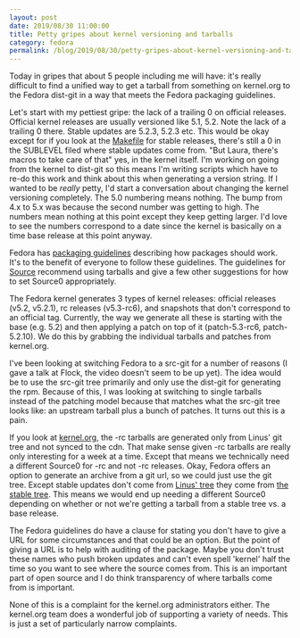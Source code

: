 ```yaml
---
layout: post
date: 2019/08/30 11:00:00
title: Petty gripes about kernel versioning and tarballs
category: fedora
permalink: /blog/2019/08/30/petty-gripes-about-kernel-versioning-and-tarballs/
---
```

Today in gripes that about 5 people including me will have: it's really
difficult to find a unified way to get a tarball from something on kernel.org
to the Fedora dist-git in a way that meets the Fedora packaging guidelines.

Let's start with my pettiest gripe: the lack of a trailing 0 on official
releases. Official kernel releases are usually versioned like 5.1, 5.2. Note
the lack of a trailing 0 there. Stable updates are 5.2.3, 5.2.3 etc. This
would be okay except for if you look at the [Makefile](https://git.kernel.org/pub/scm/linux/kernel/git/torvalds/linux.git/tree/Makefile?h=v5.2)
for stable releases, there's still a 0 in the SUBLEVEL filed where stable
updates come from. "But Laura, there's macros to take care of that" yes, in
the kernel itself. I'm working on going from the kernel to dist-git so this
means I'm writing scripts which have to re-do this work and think about this
when generating a version string. If I wanted to be _really_ petty, I'd
start a conversation about changing the kernel versioning completely. The
5.0 numbering means nothing. The bump from 4.x to 5.x was because the second
number was getting to high. The numbers mean nothing at this point except
they keep getting larger. I'd love to see the numbers correspond to a date
since the kernel is basically on a time base release at this point anyway.

Fedora has [packaging guidelines](https://docs.fedoraproject.org/en-US/packaging-guidelines/)
describing how packages should work. It's to the benefit of everyone to follow
these guidelines. The guidelines for [Source](https://docs.fedoraproject.org/en-US/packaging-guidelines/SourceURL/)
recommend using tarballs and give a few other suggestions for how to set
Source0 appropriately.

The Fedora kernel generates 3 types of kernel releases: official releases
(v5.2, v5.2.1), rc releases (v5.3-rc6), and snapshots that don't correspond
to an official tag. Currently, the way we generate all these is starting
with the base (e.g. 5.2) and then applying a patch on top of it (patch-5.3-rc6,
patch-5.2.10). We do this by grabbing the individual tarballs and patches from
kernel.org.

I've been looking at switching Fedora to a src-git for a number of reasons
(I gave a talk at Flock, the video doesn't seem to be up yet). The idea would
be to use the src-git tree primarily and only use the dist-git for generating
the rpm. Because of this, I was looking at switching to single tarballs
instead of the patching model because that matches what the src-git tree
looks like: an upstream tarball plus a bunch of patches. It turns out this
is a pain.

If you look at [kernel.org](https://www.kernel.org/), the -rc tarballs are
generated only from Linus' git tree and not synced to the cdn. That make sense
given -rc tarballs are really only interesting for a week at a time. Except
that means we technically need a different Source0 for -rc and not -rc releases.
Okay, Fedora offers an option to generate an archive from a git url, so
we could just use the git tree. Except stable updates don't come from
[Linus' tree](https://git.kernel.org/pub/scm/linux/kernel/git/torvalds/linux.git/)
they come from [the stable tree](https://git.kernel.org/pub/scm/linux/kernel/git/stable/linux.git/).
This means we would end up needing a different Source0 depending on whether
or not we're getting a tarball from a stable tree vs. a base release.

The Fedora guidelines do have a clause for stating you don't have to give
a URL for some circumstances and that could be an option. But the point of
giving a URL is to help with auditing of the package. Maybe you don't trust
these names who push broken updates and can't even spell 'kernel' half the
time so you want to see where the source comes from. This is an important
part of open source and I do think transparency of where tarballs come from
is important.

None of this is a complaint for the kernel.org administrators either. The
kernel.org team does a wonderful job of supporting a variety of needs. This
is just a set of particularly narrow complaints.
